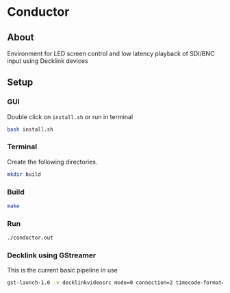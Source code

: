 # Conductor

## About

Environment for LED screen control and low latency playback of SDI/BNC input using Decklink devices

## Setup

### GUI

Double click on `install.sh` or run in terminal

```bash
bash install.sh
```

### Terminal

Create the following directories.

```bash
mkdir build
```

### Build

```bash
make
```

### Run

```bash
./conductor.out
```

### Decklink using GStreamer

This is the current basic pipeline in use 
```bash
gst-launch-1.0 -v decklinkvideosrc mode=0 connection=2 timecode-format=6 ! videoconvert ! xvimagesink
```